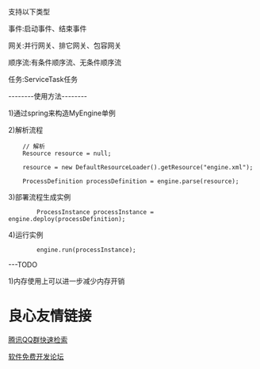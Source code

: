 支持以下类型

事件:启动事件、结束事件

网关:并行网关、排它网关、包容网关

顺序流:有条件顺序流、无条件顺序流

任务:ServiceTask任务





--------使用方法--------

1)通过spring来构造MyEngine单例


2)解析流程

        // 解析
        Resource resource = null;

        resource = new DefaultResourceLoader().getResource("engine.xml");

        ProcessDefinition processDefinition = engine.parse(resource);


3)部署流程生成实例

            ProcessInstance processInstance = engine.deploy(processDefinition);


4)运行实例

            engine.run(processInstance);



---TODO

1)内存使用上可以进一步减少内存开销

 # 良心友情链接

[腾讯QQ群快速检索](http://u.720life.cn/s/8cf73f7c)

[软件免费开发论坛](http://u.720life.cn/s/bbb01dc0)